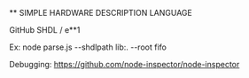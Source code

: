 
** SIMPLE HARDWARE DESCRIPTION LANGUAGE

GitHub
SHDL / e**1

Ex:
node parse.js --shdlpath lib:. --root fifo

Debugging:
https://github.com/node-inspector/node-inspector
